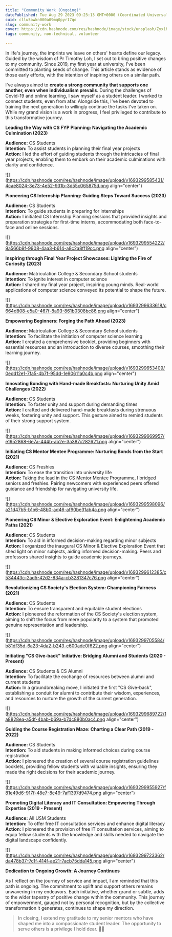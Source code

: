 ```yaml
---
title: "Community Work (Ongoing)"
datePublished: Tue Aug 29 2023 09:23:13 GMT+0000 (Coordinated Universal Time)
cuid: cllw3owkn000a09mq0pyr17qo
slug: community-work
cover: https://cdn.hashnode.com/res/hashnode/image/stock/unsplash/Zyx1bK9mqmA/upload/5256b7a6afe6f49c12c3edf64987b9e5.jpeg
tags: community, non-technical, volunteer

---
```


In life's journey, the imprints we leave on others' hearts define our legacy. Guided by the wisdom of Pr Timothy Loh, I set out to bring positive changes to my community. Since 2019, my first year at university, I've been committed to planting seeds of change. This article stands as evidence of those early efforts, with the intention of inspiring others on a similar path.

I've always aimed to **create a strong community that supports one another, even when individualism prevails**. During the challenges of Covid-19 and online learning, I saw myself as a student leader. I worked to connect students, even from afar. Alongside this, I've been devoted to training the next generation to willingly continue the tasks I've taken on. While my grand vision is a work in progress, I feel privileged to contribute to this transformative journey.

**Leading the Way with CS FYP Planning: Navigating the Academic Culmination (2023)**

**Audience:** CS Students  
**Intention:** To assist students in planning their final year projects  
**Action:** I led the effort of guiding students through the intricacies of final year projects, enabling them to embark on their academic culminations with clarity and confidence.

![](https://cdn.hashnode.com/res/hashnode/image/upload/v1693299585431/4cae8024-3e73-4e52-931b-3d55c065875d.png align="center")

**Pioneering CS Internship Planning: Guiding Steps Toward Success (2023)**

**Audience:** CS Students  
**Intention:** To guide students in preparing for internships  
**Action:** I initiated CS Internship Planning sessions that provided insights and preparation strategies for first-time interns, accommodating both face-to-face and online sessions.

![](https://cdn.hashnode.com/res/hashnode/image/upload/v1693299554222/9a566b9f-9908-4aa3-b614-a8c2a8ff19cc.png align="center")

**Inspiring through Final Year Project Showcases: Lighting the Fire of Curiosity (2023)**

**Audience:** Matriculation College & Secondary School students  
**Intention:** To ignite interest in computer science  
**Action:** I shared my final year project, inspiring young minds. Real-world applications of computer science conveyed its potential to shape the future.

![](https://cdn.hashnode.com/res/hashnode/image/upload/v1693299633618/c664d808-e5a0-467f-8a93-861b0308bc86.png align="center")

**Empowering Beginners: Forging the Path Ahead (2023)**

**Audience:** Matriculation College & Secondary School students  
**Intention:** To facilitate the initiation of computer science learning  
**Action:** I created a comprehensive booklet, providing beginners with essential resources and an introduction to diverse courses, smoothing their learning journey.

![](https://cdn.hashnode.com/res/hashnode/image/upload/v1693299653409/0edd12e1-7fa5-4b7f-95dd-1e90611a0c4b.png align="center")

**Innovating Bonding with Hand-made Breakfasts: Nurturing Unity Amid Challenges (2022)**

**Audience:** CS Students  
**Intention:** To foster unity and support during demanding times  
**Action:** I crafted and delivered hand-made breakfasts during strenuous weeks, fostering unity and support. This gesture aimed to remind students of their strong support system.

![](https://cdn.hashnode.com/res/hashnode/image/upload/v1693299669957/e1952868-6e7a-444b-ab2e-3a387c282621.png align="center")

**Initiating CS Mentor Mentee Programme: Nurturing Bonds from the Start (2021)**

**Audience:** CS Freshies  
**Intention:** To ease the transition into university life  
**Action:** Taking the lead in the CS Mentor Mentee Programme, I bridged seniors and freshies. Pairing newcomers with experienced peers offered guidance and friendship for navigating university life.

![](https://cdn.hashnode.com/res/hashnode/image/upload/v1693299598096/a21d47b5-b1b6-48b0-ad46-af90be31ab4a.png align="center")

**Pioneering CS Minor & Elective Exploration Event: Enlightening Academic Paths (2021)**

**Audience:** CS Students  
**Intention:** To aid in informed decision-making regarding minor subjects  
**Action:** I organized the inaugural CS Minor & Elective Exploration Event that shed light on minor subjects, aiding informed decision-making. Peers and professors shared insights to guide academic journeys.

![](https://cdn.hashnode.com/res/hashnode/image/upload/v1693299612385/c534443c-2ad5-42d2-834a-cb3281347c76.png align="center")

**Revolutionizing CS Society's Election System: Championing Fairness (2021)**

**Audience:** CS Students  
**Intention:** To ensure transparent and equitable student elections  
**Action:** I pioneered the reformation of the CS Society's election system, aiming to shift the focus from mere popularity to a system that promoted genuine representation and leadership.

![](https://cdn.hashnode.com/res/hashnode/image/upload/v1693299705584/b81df35d-6a23-4da2-b243-c600ade0f622.png align="center")

**Initiating "CS Give-back" Initiative: Bridging Alumni and Students (2020 - Present)**

**Audience:** CS Students & CS Alumni  
**Intention:** To facilitate the exchange of resources between alumni and current students  
**Action:** In a groundbreaking move, I initiated the first "CS Give-back", establishing a conduit for alumni to contribute their wisdom, experiences, and resources to nurture the growth of the current generation.

![](https://cdn.hashnode.com/res/hashnode/image/upload/v1693299689722/1a8828ea-a5df-4bab-b69a-b7dc880b0ac4.png align="center")

**Guiding the Course Registration Maze: Charting a Clear Path (2019 - 2022)**

**Audience:** CS Students  
**Intention:** To aid students in making informed choices during course registration  
**Action:** I pioneered the creation of several course registration guidelines booklets, providing fellow students with valuable insights, ensuring they made the right decisions for their academic journey.

![](https://cdn.hashnode.com/res/hashnode/image/upload/v1693299955927/f81e49d6-917f-48e7-8c49-7af1397d9474.png align="center")

**Promoting Digital Literacy and IT Consultation: Empowering Through Expertise (2019 - Present)**

**Audience:** All USM Students  
**Intention:** To offer free IT consultation services and enhance digital literacy  
**Action:** I pioneered the provision of free IT consultation services, aiming to equip fellow students with the knowledge and skills needed to navigate the digital landscape confidently.

![](https://cdn.hashnode.com/res/hashnode/image/upload/v1693299723362/da478b37-7c1f-414f-ae21-7acb75dda145.png align="center")

**Dedication to Ongoing Growth: A Journey Continues**

As I reflect on the journey of service and impact, I am reminded that this path is ongoing. The commitment to uplift and support others remains unwavering in my endeavors. Each initiative, whether grand or subtle, adds to the wider tapestry of positive change within the community. This journey of empowerment, gauged not by personal recognition, but by the collective transformation it generates, continues to shape my direction.

> In closing, I extend my gratitude to my senior mentors who have shaped me into a compassionate student leader. The opportunity to serve others is a privilege I hold dear. 💟💟